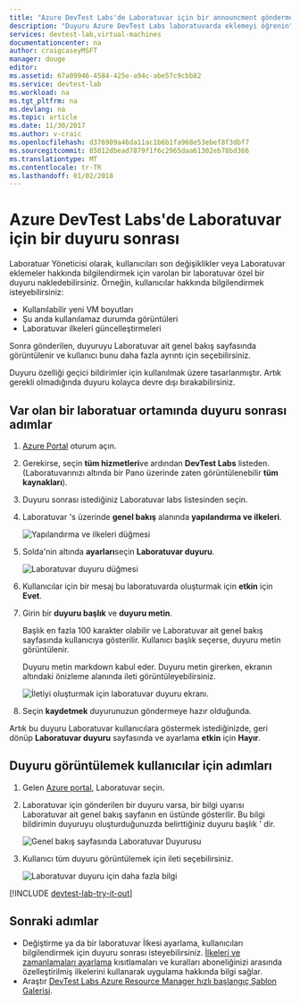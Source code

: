 ```yaml
---
title: "Azure DevTest Labs'de Laboratuvar için bir announcment gönderme | Microsoft Docs"
description: "Duyuru Azure DevTest Labs laboratuvarda eklemeyi öğrenin"
services: devtest-lab,virtual-machines
documentationcenter: na
author: craigcaseyMSFT
manager: douge
editor: 
ms.assetid: 67a09946-4584-425e-a94c-abe57c9cbb82
ms.service: devtest-lab
ms.workload: na
ms.tgt_pltfrm: na
ms.devlang: na
ms.topic: article
ms.date: 11/30/2017
ms.author: v-craic
ms.openlocfilehash: d376909a46da11ac1b6b1fa968e53ebef8f3dbf7
ms.sourcegitcommit: 85012dbead7879f1f6c2965daa61302eb78bd366
ms.translationtype: MT
ms.contentlocale: tr-TR
ms.lasthandoff: 01/02/2018
---
```

# <a name="post-an-announcement-to-a-lab-in-azure-devtest-labs"></a>Azure DevTest Labs'de Laboratuvar için bir duyuru sonrası

Laboratuar Yöneticisi olarak, kullanıcıları son değişiklikler veya Laboratuvar eklemeler hakkında bilgilendirmek için varolan bir laboratuvar özel bir duyuru nakledebilirsiniz. Örneğin, kullanıcılar hakkında bilgilendirmek isteyebilirsiniz:

- Kullanılabilir yeni VM boyutları
- Şu anda kullanılamaz durumda görüntüleri
- Laboratuvar ilkeleri güncelleştirmeleri

Sonra gönderilen, duyuruyu Laboratuvar ait genel bakış sayfasında görüntülenir ve kullanıcı bunu daha fazla ayrıntı için seçebilirsiniz.

Duyuru özelliği geçici bildirimler için kullanılmak üzere tasarlanmıştır.  Artık gerekli olmadığında duyuru kolayca devre dışı bırakabilirsiniz.

## <a name="steps-to-post-an-announcement-in-an-existing-lab"></a>Var olan bir laboratuar ortamında duyuru sonrası adımlar

1. [Azure Portal](http://go.microsoft.com/fwlink/p/?LinkID=525040) oturum açın.
1. Gerekirse, seçin **tüm hizmetleri**ve ardından **DevTest Labs** listeden. (Laboratuvarınızı altında bir Pano üzerinde zaten görüntülenebilir **tüm kaynakları**).
1. Duyuru sonrası istediğiniz Laboratuvar labs listesinden seçin.  
1. Laboratuvar 's üzerinde **genel bakış** alanında **yapılandırma ve ilkeleri**.  

    ![Yapılandırma ve ilkeleri düğmesi](./media/devtest-lab-announcements/devtestlab-config-and-policies.png)

1. Solda'nin altında **ayarları**seçin **Laboratuvar duyuru**.

    ![Laboratuvar duyuru düğmesi](./media/devtest-lab-announcements/devtestlab-announcements.png)

1. Kullanıcılar için bir mesaj bu laboratuvarda oluşturmak için **etkin** için **Evet**.

1. Girin bir **duyuru başlık** ve **duyuru metin**.

   Başlık en fazla 100 karakter olabilir ve Laboratuvar ait genel bakış sayfasında kullanıcıya gösterilir. Kullanıcı başlık seçerse, duyuru metin görüntülenir.

   Duyuru metin markdown kabul eder. Duyuru metin girerken, ekranın altındaki önizleme alanında ileti görüntüleyebilirsiniz.

    ![İletiyi oluşturmak için laboratuvar duyuru ekranı.](./media/devtest-lab-announcements/devtestlab-post-announcement.png)


1. Seçin **kaydetmek** duyurunuzun göndermeye hazır olduğunda.

Artık bu duyuru Laboratuvar kullanıcılara göstermek istediğinizde, geri dönüp **Laboratuvar duyuru** sayfasında ve ayarlama **etkin** için **Hayır**.

## <a name="steps-for-users-to-view-an-announcement"></a>Duyuru görüntülemek kullanıcılar için adımları

1. Gelen [Azure portal](http://go.microsoft.com/fwlink/p/?LinkID=525040), Laboratuvar seçin.

1. Laboratuvar için gönderilen bir duyuru varsa, bir bilgi uyarısı Laboratuvar ait genel bakış sayfanın en üstünde gösterilir. Bu bilgi bildirimin duyuruyu oluşturduğunuzda belirttiğiniz duyuru başlık ' dir.

    ![Genel bakış sayfasında Laboratuvar Duyurusu](./media/devtest-lab-announcements/devtestlab-user-announcement.png)

1. Kullanıcı tüm duyuru görüntülemek için ileti seçebilirsiniz.

    ![Laboratuvar duyuru için daha fazla bilgi](./media/devtest-lab-announcements/devtestlab-user-announcement-text.png)

[!INCLUDE [devtest-lab-try-it-out](../../includes/devtest-lab-try-it-out.md)]

## <a name="next-steps"></a>Sonraki adımlar
* Değiştirme ya da bir laboratuvar İlkesi ayarlama, kullanıcıları bilgilendirmek için duyuru sonrası isteyebilirsiniz. [İlkeleri ve zamanlamaları ayarlama](devtest-lab-set-lab-policy.md) kısıtlamaları ve kuralları aboneliğinizi arasında özelleştirilmiş ilkelerini kullanarak uygulama hakkında bilgi sağlar.
* Araştır [DevTest Labs Azure Resource Manager hızlı başlangıç Şablon Galerisi](https://github.com/Azure/azure-devtestlab/tree/master/Samples).
